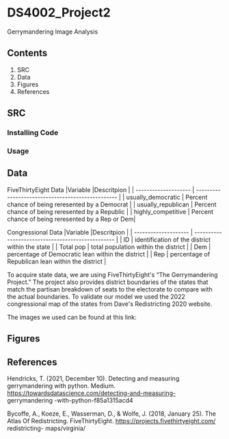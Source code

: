 # DS4002_Project2
Gerrymandering Image Analysis

## Contents
1. SRC
2. Data
3. Figures
4. References

## SRC
### Installing Code
### Usage

## Data
FiveThirtyEight Data
|Variable              |Descritpion                                        |
| -------------------- | ------------------------------------------------- |
| usually_democratic   | Percent chance of being reresented by a Democrat  |
| usually_republican   | Percent chance of being reresented by a Republic  |
| highly_competitive   | Percent chance of being reresented by a Rep or Dem|

Congressional Data
|Variable              |Descritpion                                        |
| -------------------- | ------------------------------------------------- |
| ID                   | identification of the district within the state   |
| Total pop            | total population within the district              |
| Dem                  | percentage of Democratic lean within the district |
| Rep                  | percentage of Republican lean within the district |

To acquire state data, we are using FiveThirtyEight's “The Gerrymandering Project.” The project also provides district boundaries of the states that match the partisan breakdown of seats to the electorate to compare with the actual boundaries. To validate our model we used  the 2022 congressional map of the states from Dave's Redistricting 2020 website.

The images we used can be found at this link: 
## Figures

## References
Hendricks, T. (2021, December 10). Detecting and measuring gerrymandering with python. Medium. https://towardsdatascience.com/detecting-and-measuring- gerrymandering -with-python-f85a1315acd4 

Bycoffe, A., Koeze, E., Wasserman, D., & Wolfe, J. (2018, January 25). The Atlas Of Redistricting. FiveThirtyEight. https://projects.fivethirtyeight.com/ redistricting- maps/virginia/
